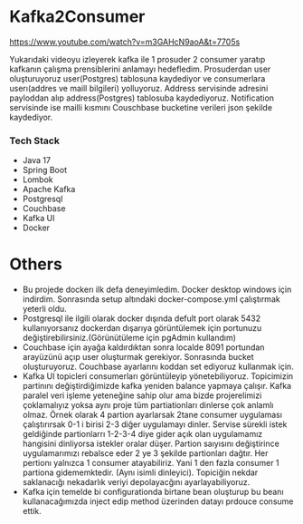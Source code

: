 # Kafka2Consumer

https://www.youtube.com/watch?v=m3GAHcN9aoA&t=7705s

Yukarıdaki videoyu izleyerek kafka ile 1 prosuder 2 consumer yaratıp kafkanın çalışma prensiblerini anlamayı hedefledim. 
Prosuderdan user oluşturuyoruz user(Postgres) tablosuna kaydediyor ve  consumerlara userı(addres ve maill bilgileri) yolluyoruz.
Address servisinde adresini payloddan alıp  address(Postgres) tablosuba kaydediyoruz.  Notification servisinde ise mailli kısmını 
Couschbase bucketine verileri json şekilde kaydediyor.

### Tech Stack
- Java 17
- Spring Boot
- Lombok
- Apache Kafka
- Postgresql
- Couchbase
- Kafka UI
- Docker


# Others
- Bu projede dockerı ilk defa deneyimledim. Docker desktop windows için indirdim. Sonrasında setup altındaki docker-compose.yml çalıştırmak yeterli oldu.
- Postgresql ile ilgili olarak docker dışında defult port olarak 5432 kullanıyorsanız dockerdan dışarıya görüntülemek için portunuzu değiştirebilirsiniz.(Görünütüleme için pgAdmin kullandım)
- Couchbase için ayağa kaldırdıktan sonra localde 8091 portundan arayüzünü açıp user oluşturmak gerekiyor. Sonrasında bucket oluşturuyoruz. Couchbase ayarlarını koddan set ediyoruz kullanmak için.
- Kafka UI topicleri consumerları görüntüleyip yönetebiliyoruz. Topicimizin partinını değiştirdiğimizde kafka yeniden balance yapmaya çalışır. Kafka paralel veri işleme yeteneğine sahip olur ama bizde projerelimizi çoklamalıyız yoksa aynı proje  tüm partiationları dinlerse çok anlamlı olmaz. Örnek olarak 4 partion ayarlarsak 2tane consumer uygulaması çalıştırırsak 0-1 i birisi 2-3  diğer uygulamayı dinler. Servise sürekli istek geldiğinde partionlarrı 1-2-3-4 diye gider açık olan uygulamamız hangisini dinliyorsa istekler oralar düşer. Partion saıyısını değiştirince uygulamarımızı rebalsce eder 2 ye 3 şekilde partionları dağtır. Her pertionı yalnızca 1 consumer atayabiliriz. Yani 1 den fazla consumer 1 partiona gidememktedir. (Aynı isimli dinleyici). Topiciğin nekdar saklanacığı nekadarlık veriyi depolayacğını ayarlayabiliyoruz.
- Kafka için temelde bi configurationda birtane bean oluşturup bu beanı kullanacağımızda inject edip method üzerinden datayı prdouce consume ettik.
